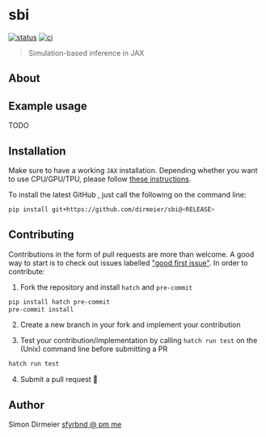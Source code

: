 # sbi

[![status](http://www.repostatus.org/badges/latest/concept.svg)](http://www.repostatus.org/#concept)
[![ci](https://github.com/dirmeier/sbi/actions/workflows/ci.yaml/badge.svg)](https://github.com/dirmeier/sbi/actions/workflows/ci.yaml)

> Simulation-based inference in JAX

## About


## Example usage

TODO

## Installation

Make sure to have a working `JAX` installation. Depending whether you want to use CPU/GPU/TPU,
please follow [these instructions](https://github.com/google/jax#installation).

To install the latest GitHub <RELEASE>, just call the following on the command line:

```bash
pip install git+https://github.com/dirmeier/sbi@<RELEASE>
```


## Contributing

Contributions in the form of pull requests are more than welcome. A good way to start is to check out issues labelled
["good first issue"](https://github.com/ramsey-devs/ramsey/issues?q=is%3Aissue+is%3Aopen+label%3A%22good+first+issue%22). In order to contribute:

1) Fork the repository and install `hatch` and `pre-commit`

```bash
pip install hatch pre-commit
pre-commit install
```

2) Create a new branch in your fork and implement your contribution

3) Test your contribution/implementation by calling `hatch run test` on the (Unix) command line before submitting a PR

```bash
hatch run test
```

4) Submit a pull request :slightly_smiling_face:

## Author

Simon Dirmeier <a href="mailto:sfyrbnd @ pm me">sfyrbnd @ pm me</a>
